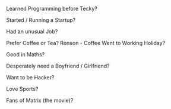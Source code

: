 Learned Programming before Tecky?

Started / Running a Startup?

Had an unusual Job?

Prefer Coffee or Tea?
Ronson - Coffee
Went to Working Holiday?

Good in Maths?

Desperately need a Boyfriend / Girlfriend?

Want to be Hacker?

Love Sports?

Fans of Matrix (the movie)?